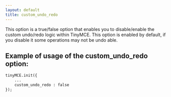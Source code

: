 ```yaml
---
layout: default
title: custom_undo_redo
---
```


This option is a true/false option that enables you to disable/enable the custom undo/redo logic within TinyMCE. This option is enabled by default, if you disable it some operations may not be undo able.

## Example of usage of the custom_undo_redo option:

```html
tinyMCE.init({
	...
	custom_undo_redo : false
});

```